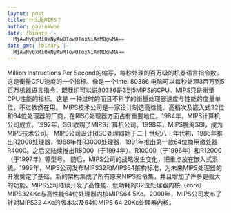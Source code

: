 ```yaml
---
layout: post
title: 什么是MIPS？
author: gavinkwoe
date: !binary |-
  MjAwNy0xMi0xNyAwOTowOToxNiArMDgwMA==
date_gmt: !binary |-
  MjAwNy0xMi0xNyAwMTowOToxNiArMDgwMA==
---
```

Million Instructions Per Second的缩写，每秒处理的百万级的机器语言指令数。这是衡量CPU速度的一个指标。像是一个Intel 80386 电脑可以每秒处理3百万到5百万机器语言指令，既我们可以说80386是3到5MIPS的CPU。MIPS只是衡量CPU性能的指标。这是
一种过时的而且不科学的衡量处理器速度与性能的度量单位，不过依然在用。
MIPS技术公司是一家设计制造高性能、高档次及嵌入式32位和64位处理器的厂商，在RISC处理器方面占有重要地位。1984年，MIPS计算机公司成立。1992年，SGI收购了MIPS计算机公司。1998年，MIPS脱离SGI，成为MIPS技术公司。
MIPS公司设计RISC处理器始于二十世纪八十年代初，1986年推出R2000处理器，1988年推R3000处理器，1991年推出第一款64位商用微处器R4000。之后又陆续推出R8000（于1994年）、R10000（于1996年）和R12000（于1997年）等型号。
随后，MIPS公司的战略发生变化，把重点放在嵌入式系统。1999年，MIPS公司发布MIPS32和MIPS64架构标准，为未来MIPS处理器的开发奠定了基础。新的架构集成了所有原来NIPS指令集，并且增加了许多更强大的功能。MIPS公司陆续开发了高性能、低功耗的32位处理器内核（core）MIPS324Kc与高性能64位处理器内核MIPS64 5Kc。2000年，MIPS公司发布了针对MIPS32 4Kc的版本以及64位MIPS 64 20Kc处理器内核。
